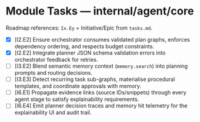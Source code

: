 # Module Tasks — internal/agent/core

Roadmap references: `Ix.Ey` = Initiative/Epic from `tasks.md`.

- [x] [I2.E2] Ensure orchestrator consumes validated plan graphs, enforces dependency ordering, and respects budget constraints.
- [x] [I2.E2] Integrate planner JSON schema validation errors into orchestrator feedback for retries.
- [ ] [I3.E2] Blend semantic memory context (`memory.search`) into planning prompts and routing decisions.
- [ ] [I3.E3] Detect recurring task sub-graphs, materialise procedural templates, and coordinate approvals with memory.
- [ ] [I6.E1] Propagate evidence links (source IDs/snippets) through every agent stage to satisfy explainability requirements.
- [ ] [I6.E4] Emit planner decision traces and memory hit telemetry for the explainability UI and audit trail.
